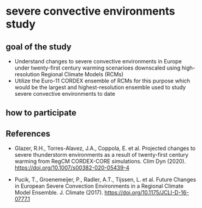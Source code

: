 # severe convective environments study

## goal of the study

* Understand changes to severe convective environments in Europe under twenty-first century warming scenarioes downscaled using high-resolution Regional Climate Models (RCMs)
* Utilize the Euro-11 CORDEX ensemble of RCMs for this purpose which would be the largest and highest-resolution ensemble used to study severe convective environments to date

## how to participate


## References

* Glazer, R.H., Torres-Alavez, J.A., Coppola, E. et al. Projected changes to severe thunderstorm environments as a result of twenty-first century warming from RegCM CORDEX-CORE simulations. Clim Dyn (2020). https://doi.org/10.1007/s00382-020-05439-4

* Pucik, T., Groenemeijer, P., Radler, A.T., Tijssen, L. et al. Future Changes in European Severe Convection Environments in a Regional Climate Model Ensemble. J. Climate (2017). 
https://doi.org/10.1175/JCLI-D-16-0777.1
